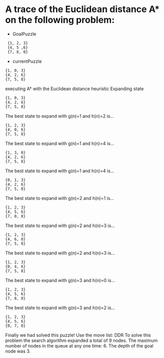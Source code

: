 # A trace of the Euclidean distance A* on the following problem:

 - GoalPuzzle

```
 {1, 2, 3}
 {4, 5 ,6}
 {7, 8, 0}
 ```

 - currentPuzzle

 ```
 {1, 0, 3}
 {4, 2, 6}
 {7, 5, 8}
 ```

executing A* with the Euclidean distance heuristic
Expanding state
```
{1, 0, 3}
{4, 2, 6}
{7, 5, 8}
```

The best state to expand with g(n)=1 and h(n)=2 is...
```
{1, 2, 3}
{4, 0, 6}
{7, 5, 8}
```

The best state to expand with g(n)=1 and h(n)=4 is...
```
{1, 3, 0}
{4, 2, 6}
{7, 5, 8}
```

The best state to expand with g(n)=1 and h(n)=4 is...
```
{0, 1, 3}
{4, 2, 6}
{7, 5, 8}
```

The best state to expand with g(n)=2 and h(n)=1 is...
```
{1, 2, 3}
{4, 5, 6}
{7, 0, 8}
```

The best state to expand with g(n)=2 and h(n)=3 is...
```
{1, 2, 3}
{4, 6, 0}
{7, 5, 8}
```

The best state to expand with g(n)=2 and h(n)=3 is...
```
{1, 2, 3}
{0, 4, 6}
{7, 5, 8}
```

The best state to expand with g(n)=3 and h(n)=0 is...
```
{1, 2, 3}
{4, 5, 6}
{7, 8, 0}
```

The best state to expand with g(n)=3 and h(n)=2 is...
```
{1, 2, 3}
{4, 5, 6}
{0, 7, 8}
```

Finally we had solved this puzzle!
Use the move list: DDR
To solve this problem the search algorithm expanded a total of 9 nodes.
The maximum number of nodes in the queue at any one time: 6.
The depth of the goal node was  3.